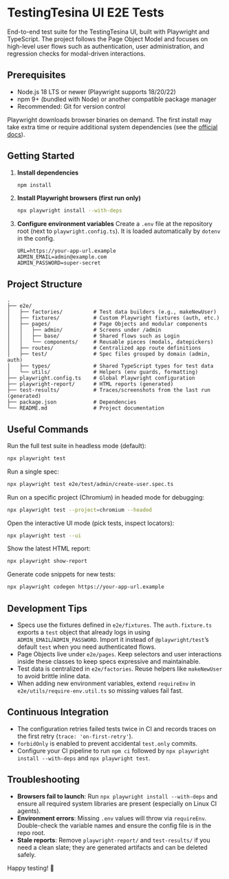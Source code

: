 # TestingTesina UI E2E Tests

End-to-end test suite for the TestingTesina UI, built with Playwright and TypeScript. The project follows the Page Object Model and focuses on high-level user flows such as authentication, user administration, and regression checks for modal-driven interactions.

## Prerequisites

- Node.js 18 LTS or newer (Playwright supports 18/20/22)
- npm 9+ (bundled with Node) or another compatible package manager
- Recommended: Git for version control

Playwright downloads browser binaries on demand. The first install may take extra time or require additional system dependencies (see the [official docs](https://playwright.dev/docs/cli#install-system-dependencies)).

## Getting Started

1. **Install dependencies**
   ```bash
   npm install
   ```
2. **Install Playwright browsers (first run only)**
   ```bash
   npx playwright install --with-deps
   ```
3. **Configure environment variables**
   Create a `.env` file at the repository root (next to `playwright.config.ts`). It is loaded automatically by `dotenv` in the config.
   ```dotenv
   URL=https://your-app-url.example
   ADMIN_EMAIL=admin@example.com
   ADMIN_PASSWORD=super-secret
   ```

## Project Structure

```
.
├── e2e/
│   ├── factories/          # Test data builders (e.g., makeNewUser)
│   ├── fixtures/           # Custom Playwright fixtures (auth, etc.)
│   ├── pages/              # Page Objects and modular components
│   │   ├── admin/          # Screens under /admin
│   │   ├── base/           # Shared flows such as Login
│   │   └── components/     # Reusable pieces (modals, datepickers)
│   ├── routes/             # Centralized app route definitions
│   ├── test/               # Spec files grouped by domain (admin, auth)
│   ├── types/              # Shared TypeScript types for test data
│   └── utils/              # Helpers (env guards, formatting)
├── playwright.config.ts    # Global Playwright configuration
├── playwright-report/      # HTML reports (generated)
├── test-results/           # Traces/screenshots from the last run (generated)
├── package.json            # Dependencies
└── README.md               # Project documentation
```

## Useful Commands

Run the full test suite in headless mode (default):

```bash
npx playwright test
```

Run a single spec:

```bash
npx playwright test e2e/test/admin/create-user.spec.ts
```

Run on a specific project (Chromium) in headed mode for debugging:

```bash
npx playwright test --project=chromium --headed
```

Open the interactive UI mode (pick tests, inspect locators):

```bash
npx playwright test --ui
```

Show the latest HTML report:

```bash
npx playwright show-report
```

Generate code snippets for new tests:

```bash
npx playwright codegen https://your-app-url.example
```

## Development Tips

- Specs use the fixtures defined in `e2e/fixtures`. The `auth.fixture.ts` exports a `test` object that already logs in using `ADMIN_EMAIL`/`ADMIN_PASSWORD`. Import it instead of `@playwright/test`’s default `test` when you need authenticated flows.
- Page Objects live under `e2e/pages`. Keep selectors and user interactions inside these classes to keep specs expressive and maintainable.
- Test data is centralized in `e2e/factories`. Reuse helpers like `makeNewUser` to avoid brittle inline data.
- When adding new environment variables, extend `requireEnv` in `e2e/utils/require-env.util.ts` so missing values fail fast.

## Continuous Integration

- The configuration retries failed tests twice in CI and records traces on the first retry (`trace: 'on-first-retry'`).
- `forbidOnly` is enabled to prevent accidental `test.only` commits.
- Configure your CI pipeline to run `npm ci` followed by `npx playwright install --with-deps` and `npx playwright test`.

## Troubleshooting

- **Browsers fail to launch**: Run `npx playwright install --with-deps` and ensure all required system libraries are present (especially on Linux CI agents).
- **Environment errors**: Missing `.env` values will throw via `requireEnv`. Double-check the variable names and ensure the config file is in the repo root.
- **Stale reports**: Remove `playwright-report/` and `test-results/` if you need a clean slate; they are generated artifacts and can be deleted safely.

Happy testing! 🚀
